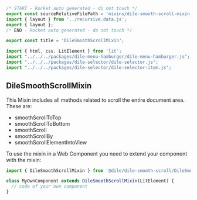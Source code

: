 ```js server
/* START - Rocket auto generated - do not touch */
export const sourceRelativeFilePath = 'mixins/dile-smooth-scroll-mixin.rocket.md';
import { layout } from '../recursive.data.js';
export { layout };
/* END - Rocket auto generated - do not touch */

export const title = 'DileSmoothScrollMixin';
```

```js script
import { html, css, LitElement } from 'lit'; 
import "../../../packages/dile-menu-hamburger/dile-menu-hamburger.js";
import "../../../packages/dile-selector/dile-selector.js";
import "../../../packages/dile-selector/dile-selector-item.js";
```

## DileSmoothScrollMixin

This Mixin includes all methods related to scroll the entire document area. These are:

- smoothScrollToTop
- smoothScrollToBottom
- smoothScroll
- smoothScrollBy
- smoothScrollElementIntoView

To use the mixin in a Web Component you need to extend your component with the mixin:

```javascript
import { DileSmoothScrollMixin } from '@dile/dile-smooth-scroll/DileSmoothScrollMixin';

class MyOwnComponent extends DileSmoothScrollMixin(LitElement) {
  // code of your own component
}
```